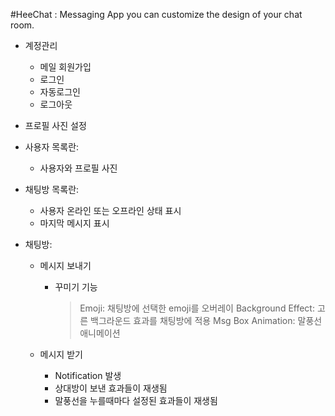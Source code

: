 #HeeChat : Messaging App you can customize the design of your chat room.
 
 * 계정관리
   - 메일 회원가입
   - 로그인
   - 자동로그인
   - 로그아웃
   
* 프로필 사진 설정	

* 사용자 목록란: 
   - 사용자와 프로필 사진
* 채팅방 목록란: 
   - 사용자 온라인 또는 오프라인 상태 표시 
   - 마지막 메시지 표시

* 채팅방: 
  - 메시지 보내기
     - 꾸미기 기능	
       > Emoji: 채팅방에 선택한 emoji를 오버레이
       > Background Effect: 고른 백그라운드 효과를 채팅방에 적용 
       > Msg Box Animation: 말풍선 애니메이션

  - 메시지 받기
    - Notification 발생
    - 상대방이 보낸 효과들이 재생됨
    - 말풍선을 누를때마다 설정된 효과들이 재생됨
